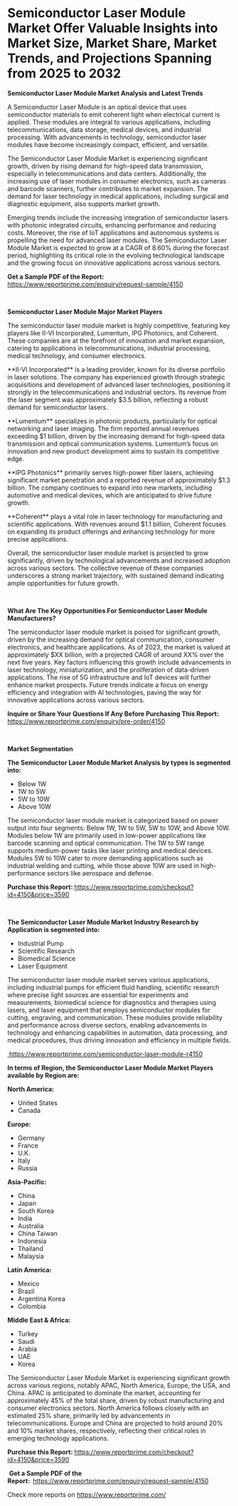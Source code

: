 <p><h1>Semiconductor Laser Module Market Offer Valuable Insights into Market Size, Market Share, Market Trends, and Projections Spanning from 2025 to 2032</h1></p><p><strong>Semiconductor Laser Module Market Analysis and Latest Trends</strong></p>
<p><p>A Semiconductor Laser Module is an optical device that uses semiconductor materials to emit coherent light when electrical current is applied. These modules are integral to various applications, including telecommunications, data storage, medical devices, and industrial processing. With advancements in technology, semiconductor laser modules have become increasingly compact, efficient, and versatile.</p><p>The Semiconductor Laser Module Market is experiencing significant growth, driven by rising demand for high-speed data transmission, especially in telecommunications and data centers. Additionally, the increasing use of laser modules in consumer electronics, such as cameras and barcode scanners, further contributes to market expansion. The demand for laser technology in medical applications, including surgical and diagnostic equipment, also supports market growth.</p><p>Emerging trends include the increasing integration of semiconductor lasers with photonic integrated circuits, enhancing performance and reducing costs. Moreover, the rise of IoT applications and autonomous systems is propelling the need for advanced laser modules. The Semiconductor Laser Module Market is expected to grow at a CAGR of 8.60% during the forecast period, highlighting its critical role in the evolving technological landscape and the growing focus on innovative applications across various sectors.</p></p>
<p><strong>Get a Sample PDF of the Report:&nbsp;</strong> <a href="https://www.reportprime.com/enquiry/request-sample/4150?utm_campaign=3128&utm_medium=2&utm_source=Github&utm_content=ia&utm_term=18032025&utm_id=semiconductor-laser-module">https://www.reportprime.com/enquiry/request-sample/4150</a></p>
<p>&nbsp;</p>
<p><strong>Semiconductor Laser Module Major Market Players</strong></p>
<p><p>The semiconductor laser module market is highly competitive, featuring key players like II-VI Incorporated, Lumentum, IPG Photonics, and Coherent. These companies are at the forefront of innovation and market expansion, catering to applications in telecommunications, industrial processing, medical technology, and consumer electronics.</p><p>**II-VI Incorporated** is a leading provider, known for its diverse portfolio in laser solutions. The company has experienced growth through strategic acquisitions and development of advanced laser technologies, positioning it strongly in the telecommunications and industrial sectors. Its revenue from the laser segment was approximately $3.5 billion, reflecting a robust demand for semiconductor lasers.</p><p>**Lumentum** specializes in photonic products, particularly for optical networking and laser imaging. The firm reported annual revenues exceeding $1 billion, driven by the increasing demand for high-speed data transmission and optical communication systems. Lumentum’s focus on innovation and new product development aims to sustain its competitive edge.</p><p>**IPG Photonics** primarily serves high-power fiber lasers, achieving significant market penetration and a reported revenue of approximately $1.3 billion. The company continues to expand into new markets, including automotive and medical devices, which are anticipated to drive future growth.</p><p>**Coherent** plays a vital role in laser technology for manufacturing and scientific applications. With revenues around $1.1 billion, Coherent focuses on expanding its product offerings and enhancing technology for more precise applications. </p><p>Overall, the semiconductor laser module market is projected to grow significantly, driven by technological advancements and increased adoption across various sectors. The collective revenue of these companies underscores a strong market trajectory, with sustained demand indicating ample opportunities for future growth.</p></p>
<p>&nbsp;</p>
<p><strong>What Are The Key Opportunities For Semiconductor Laser Module Manufacturers?</strong></p>
<p><p>The semiconductor laser module market is poised for significant growth, driven by the increasing demand for optical communication, consumer electronics, and healthcare applications. As of 2023, the market is valued at approximately $XX billion, with a projected CAGR of around XX% over the next five years. Key factors influencing this growth include advancements in laser technology, miniaturization, and the proliferation of data-driven applications. The rise of 5G infrastructure and IoT devices will further enhance market prospects. Future trends indicate a focus on energy efficiency and integration with AI technologies, paving the way for innovative applications across various sectors.</p></p>
<p><strong>Inquire or Share Your Questions If Any Before Purchasing This Report:</strong> <a href="https://www.reportprime.com/enquiry/pre-order/4150?utm_campaign=3128&utm_medium=2&utm_source=Github&utm_content=ia&utm_term=18032025&utm_id=semiconductor-laser-module">https://www.reportprime.com/enquiry/pre-order/4150</a></p>
<p>&nbsp;</p>
<p><strong>Market Segmentation</strong></p>
<p><strong>The Semiconductor Laser Module Market Analysis by types is segmented into:</strong></p>
<p><ul><li>Below 1W</li><li>1W to 5W</li><li>5W to 10W</li><li>Above 10W</li></ul></p>
<p><p>The semiconductor laser module market is categorized based on power output into four segments: Below 1W, 1W to 5W, 5W to 10W, and Above 10W. Modules below 1W are primarily used in low-power applications like barcode scanning and optical communication. The 1W to 5W range supports medium-power tasks like laser printing and medical devices. Modules 5W to 10W cater to more demanding applications such as industrial welding and cutting, while those above 10W are used in high-performance sectors like aerospace and defense.</p></p>
<p><strong>Purchase this Report:&nbsp;</strong><a href="https://www.reportprime.com/checkout?id=4150&price=3590&utm_campaign=3128&utm_medium=2&utm_source=Github&utm_content=ia&utm_term=18032025&utm_id=semiconductor-laser-module">https://www.reportprime.com/checkout?id=4150&price=3590</a></p>
<p>&nbsp;</p>
<p><strong>The Semiconductor Laser Module Market Industry Research by Application is segmented into:</strong></p>
<p><ul><li>Industrial Pump</li><li>Scientific Research</li><li>Biomedical Science</li><li>Laser Equipment</li></ul></p>
<p><p>The semiconductor laser module market serves various applications, including industrial pumps for efficient fluid handling, scientific research where precise light sources are essential for experiments and measurements, biomedical science for diagnostics and therapies using lasers, and laser equipment that employs semiconductor modules for cutting, engraving, and communication. These modules provide reliability and performance across diverse sectors, enabling advancements in technology and enhancing capabilities in automation, data processing, and medical procedures, thus driving innovation and efficiency in multiple fields.</p></p>
<p><a href="https://www.reportprime.com/semiconductor-laser-module-r4150?utm_campaign=3128&utm_medium=2&utm_source=Github&utm_content=ia&utm_term=18032025&utm_id=semiconductor-laser-module">&nbsp;https://www.reportprime.com/semiconductor-laser-module-r4150</a></p>
<p><strong>In terms of Region, the Semiconductor Laser Module Market Players available by Region are:</strong></p>
<p>
    <p> <strong> North America: </strong>
        <ul>
            <li>United States</li>
            <li>Canada</li>
        </ul>
        </p> 
    <p> <strong> Europe: </strong>
        <ul>
            <li>Germany</li>
            <li>France</li>
            <li>U.K.</li>
            <li>Italy</li>
            <li>Russia</li>
        </ul>
        </p> 
    <p> <strong> Asia-Pacific: </strong>
        <ul>
            <li>China</li>
            <li>Japan</li>
            <li>South Korea</li>
            <li>India</li>
            <li>Australia</li>
            <li>China Taiwan</li>
            <li>Indonesia</li>
            <li>Thailand</li>
            <li>Malaysia</li>
        </ul>
        </p> 
    <p> <strong> Latin America: </strong>
        <ul>
            <li>Mexico</li>
            <li>Brazil</li>
            <li>Argentina Korea</li>
            <li>Colombia</li>
        </ul>
        </p> 
    <p> <strong> Middle East & Africa: </strong>
        <ul>
            <li>Turkey</li>
            <li>Saudi</li>
            <li>Arabia</li>
            <li>UAE</li>
            <li>Korea</li>
        </ul>
    </p>
    </p>
<p><p>The Semiconductor Laser Module Market is experiencing significant growth across various regions, notably APAC, North America, Europe, the USA, and China. APAC is anticipated to dominate the market, accounting for approximately 45% of the total share, driven by robust manufacturing and consumer electronics sectors. North America follows closely with an estimated 25% share, primarily led by advancements in telecommunications. Europe and China are projected to hold around 20% and 10% market shares, respectively, reflecting their critical roles in emerging technology applications.</p></p>
<p><strong>Purchase this Report: </strong><a href="https://www.reportprime.com/checkout?id=4150&price=3590&utm_campaign=3128&utm_medium=2&utm_source=Github&utm_content=ia&utm_term=18032025&utm_id=semiconductor-laser-module">https://www.reportprime.com/checkout?id=4150&price=3590</a></p>
<p>&nbsp;<strong>Get a Sample PDF of the Report:&nbsp;&nbsp;</strong><a href="https://www.reportprime.com/enquiry/request-sample/4150?utm_campaign=3128&utm_medium=2&utm_source=Github&utm_content=ia&utm_term=18032025&utm_id=semiconductor-laser-module">https://www.reportprime.com/enquiry/request-sample/4150</a></p>
<p><strong></strong></p>
<p>Check more reports on <a href="https://www.reportprime.com/?utm_campaign=3128&utm_medium=2&utm_source=Github&utm_content=ia&utm_term=18032025&utm_id=semiconductor-laser-module">https://www.reportprime.com/</a></p>